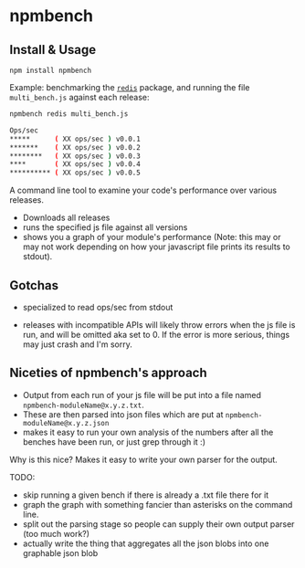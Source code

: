 npmbench
===

Install & Usage
---

```
npm install npmbench
```

Example: benchmarking the [`redis`][1] package, and running the file `multi_bench.js` against each release:

```sh
npmbench redis multi_bench.js

Ops/sec
*****      ( XX ops/sec ) v0.0.1
*******    ( XX ops/sec ) v0.0.2
********   ( XX ops/sec ) v0.0.3
****       ( XX ops/sec ) v0.0.4
********** ( XX ops/sec ) v0.0.5
```

A command line tool to examine your code's performance over various releases.

- Downloads all releases
- runs the specified js file against all versions
- shows you a graph of your module's performance (Note: this may or may not work depending on how your javascript file prints its results to stdout).

Gotchas
---
- specialized to read ops/sec from stdout

<!-- - the graphs are labeled for ops/sec -->
<!-- - bigger numbers are better (b/c more ops/sec is better) — my coloring choices
  align with this -->

- releases with incompatible APIs will likely throw errors when the js file is
  run, and will be omitted aka set to 0. If the error is more serious, things
  may just crash and I'm sorry.

Niceties of npmbench's approach
---
- Output from each run of your js file will be put into a file named
  `npmbench-moduleName@x.y.z.txt`.
- These are then parsed into json files which are put at `npmbench-moduleName@x.y.z.json`
- makes it easy to run your own analysis of the numbers after all the benches
  have been run, or just grep through it :)

<!-- - all the json files are then put together to form a fat json blob that is
  graphable by [insert popular client-side graphing lib] and can be output to
  the command line as an ascii graph. -->

Why is this nice? Makes it easy to write your own parser for the output. 
<!-- / adapt your data to the rest of the "data pipeline". -->

TODO:

- skip running a given bench if there is already a .txt file there for it
- graph the graph with something fancier than asterisks on the command line.
- split out the parsing stage so people can supply their own output parser (too
  much work?)
- actually write the thing that aggregates all the json blobs into one graphable
  json blob

[1]: http://github.com/mranney/node_redis
